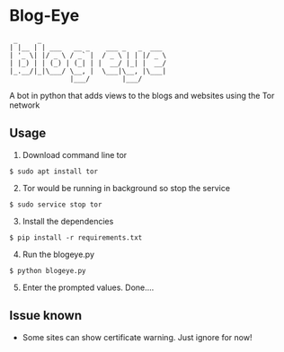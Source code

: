 # Blog-Eye
```
 _     _                               
| |__ | | ___   __ _    ___ _   _  ___ 
| '_ \| |/ _ \ / _` |  / _ \ | | |/ _ \
| |_) | | (_) | (_| | |  __/ |_| |  __/
|_.__/|_|\___/ \__, |  \___|\__, |\___|
               |___/        |___/      

```
A bot in python that adds views to the blogs and websites using the Tor network

## Usage
1. Download command line tor
```
$ sudo apt install tor
```
2. Tor would be running in background so stop the service
```
$ sudo service stop tor
```
3. Install the dependencies
```
$ pip install -r requirements.txt
```
4. Run the blogeye.py
```
$ python blogeye.py
```
5. Enter the prompted values. Done....

## Issue known
* Some sites can show certificate warning. Just ignore for now!